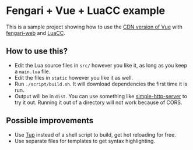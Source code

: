 # Fengari + Vue + LuaCC example

This is a sample project showing how to use the [CDN version of Vue](https://vuejs.org/v2/guide/installation.html#CDN) with [fengari-web](https://github.com/fengari-lua/fengari-web) and [LuaCC](https://github.com/mihacooper/luacc).

## How to use this?

- Edit the Lua source files in `src/` however you like it, as long as you keep a `main.lua` file.
- Edit the files in `static` however you like it as well.
- Run `./script/build.sh`. It will download dependencies the first time it is run.
- Output will be in `dist`. You can use something like [simple-http-server](https://github.com/TheWaWaR/simple-http-server) to try it out. Running it out of a directory will not work because of CORS.

## Possible improvements

- Use [Tup](http://gittup.org/tup/) instead of a shell script to build, get hot reloading for free.
- Use separate files for templates to get syntax highlighting.
